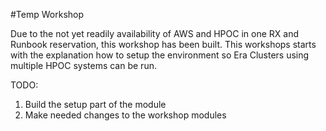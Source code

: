 #Temp Workshop

Due to the not yet readily availability of AWS and HPOC in one RX and Runbook reservation, this workshop has been built.
This workshops starts with the explanation how to setup the environment so Era Clusters using multiple HPOC systems can be run.

TODO:
1. Build the setup part of the module
2. Make needed changes to the workshop modules